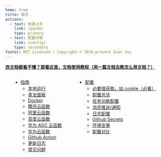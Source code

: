 ```yaml
---
home: true
title: 首页
actions:
  - text: 快速上手
    link: /guide/
    type: primary
  - text: 配置详情
    link: /config/
    type: secondary
footer: MIT Licensed | Copyright © 2018-present Evan You
---
```


<p style="text-align: center;">

[**连文档都看不懂？那看这里，文档使用教程（用一篇文档去教怎么用文档？）**](/about/usage.md)

</p>

<div style="display: flex; justify-content:space-around;">
<div>

- [指南](/guide/README.md)
  - [本地运行](/guide/local.md)
  - [青龙面板](/guide/qinglong.md)
  - [Docker](/guide/docker.md)
  - [腾讯云函数](/guide/tencent_scf.md)
  - [阿里云函数](/guide/ali_fc.md)
  - [百度云函数](/guide/baidu_cfc.md)
  - [华为 AGC 云函数](/guide/huawei_agc.md)
  - [华为云函数](/guide/huawei_fg.md)
  - [Github Action](/guide/github_action.md)
  - [更新日志](/guide/update.md)
  - [常见问题](/guide/qa.md)

</div>

<div>

- [配置](/config/README.md)
  - [必要值获取，如 cookie（必看）](/config/get_value.md)
  - [配置总览](/config/account.md)
  - [任务功能配置](/config/func.md)
  - [消息推送/通知](/config/message.md)
  - [日志配置](/config/logger.md)
  - [Github Secrets](/config/github_secrets.md)
  - [环境变量](/config/env.md)
  - [配置对比](config/version.md)

</div>
</div>
